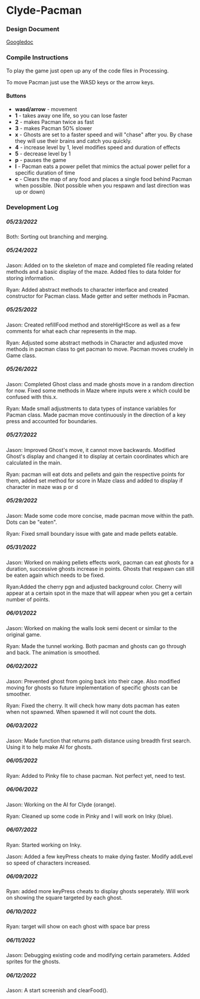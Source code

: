# Clyde-Pacman
### Design Document #####
[Googledoc](https://docs.google.com/document/d/1tpnc-Wm02frSSIznljnABScj6-JBMjXSTv66EZFsAFE/edit)

### Compile Instructions
To play the game just open up any of the code files in Processing.

To move Pacman just use the WASD keys or the arrow keys.

#### Buttons
+ **wasd/arrow** - movement
+ **1** - takes away one life, so you can lose faster
+ **2** - makes Pacman twice as fast
+ **3** - makes Pacman 50% slower
+ **x** - Ghosts are set to a faster speed and will "chase" after you. By chase they will use their brains and catch you quickly.
+ **4** - increase level by 1, level modifies speed and duration of effects
+ **5** - decrease level by 1
+ **p** - pauses the game
+ **l** - Pacman eats a power pellet that mimics the actual power pellet for a specific duration of time
+ **c** - Clears the map of any food and places a single food behind Pacman when possible. (Not possible when you respawn and last direction was up or down)

### Development Log
##### 05/23/2022
Both: Sorting out branching and merging.

##### 05/24/2022
Jason: Added on to the skeleton of maze and completed file reading related methods and a basic display of the maze. Added files to data folder for storing information.

Ryan:  Added abstract methods to character interface and created constructor for Pacman class. Made getter and setter methods in Pacman.

##### 05/25/2022
Jason: Created refillFood method and storeHigHScore as well as a few comments for what each char represents in the map.

Ryan: Adjusted some abstract methods in Character and adjusted move methods in pacman class to get pacman to move. Pacman moves crudely in Game class.

##### 05/26/2022
Jason: Completed Ghost class and made ghosts move in a random direction for now. Fixed some methods in Maze where inputs were x which could be confused with this.x.

Ryan: Made small adjustments to data types of instance variables for Pacman class. Made pacman move continuously in the direction of a key press and accounted for boundaries.

##### 05/27/2022
Jason: Improved Ghost's move, it cannot move backwards. Modified Ghost's display and changed it to display at certain coordinates which are calculated in the main.

Ryan: pacman will eat dots and pellets and gain the respective points for them, added set method for score in Maze class and added to display if character in maze was p or d

##### 05/29/2022
Jason: Made some code more concise, made pacman move within the path. Dots can be "eaten".

Ryan: Fixed small boundary issue with gate and made pellets eatable.

##### 05/31/2022
Jason: Worked on making pellets effects work, pacman can eat ghosts for a duration, successive ghosts increase in points. Ghosts that respawn can still be eaten again which needs to be fixed.

Ryan:Added the cherry pgn and adjusted background color. Cherry will appear at a certain spot in the maze that will appear when you get a certain number of points.

##### 06/01/2022
Jason: Worked on making the walls look semi decent or similar to the original game.

Ryan: Made the tunnel working. Both pacman and ghosts can go through and back. The animation is smoothed.

##### 06/02/2022
Jason: Prevented ghost from going back into their cage. Also modified moving for ghosts so future implementation of specific ghosts can be smoother.

Ryan: Fixed the cherry. It will check how many dots pacman has eaten when not spawned. When spawned it will not count the dots.

##### 06/03/2022
Jason: Made function that returns path distance using breadth first search. Using it to help make AI for ghosts.

##### 06/05/2022
Ryan: Added to Pinky file to chase pacman. Not perfect yet, need to test.

##### 06/06/2022
Jason: Working on the AI for Clyde (orange).

Ryan: Cleaned up some code in Pinky and I will work on Inky (blue).

##### 06/07/2022
Ryan: Started working on Inky.

Jason: Added a few keyPress cheats to make dying faster. Modify addLevel so speed of characters increased.

##### 06/09/2022
Ryan: added more keyPress cheats to display ghosts seperately. Will work on showing the square targeted by each ghost.

##### 06/10/2022
Ryan: target will show on each ghost with space bar press

##### 06/11/2022
Jason: Debugging existing code and modifying certain parameters. Added sprites for the ghosts.

##### 06/12/2022
Jason: A start screenish and clearFood().
